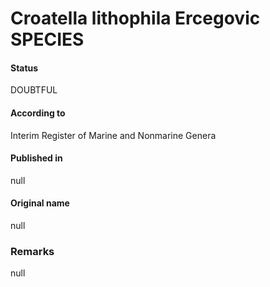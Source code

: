 Croatella lithophila Ercegovic SPECIES
=======

#### Status
DOUBTFUL

#### According to
Interim Register of Marine and Nonmarine Genera

#### Published in
null

#### Original name
null

### Remarks
null